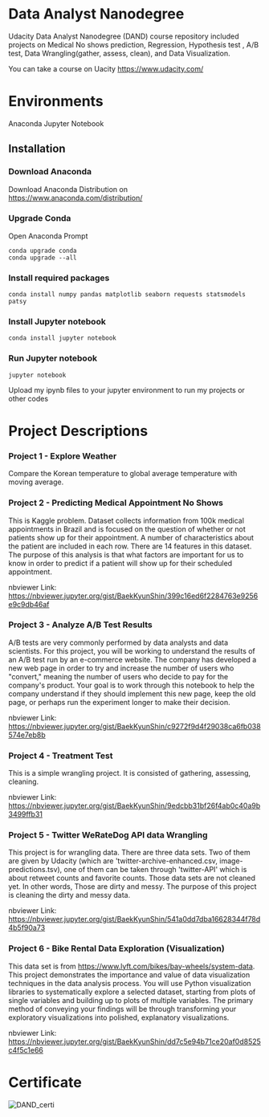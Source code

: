 # Data Analyst Nanodegree
Udacity Data Analyst Nanodegree (DAND) course repository included projects on Medical No shows prediction, Regression, Hypothesis test
, A/B test, Data Wrangling(gather, assess, clean), and Data Visualization.

You can take a course on Uacity <https://www.udacity.com/>

# Environments
Anaconda Jupyter Notebook
## Installation
### Download Anaconda
Download Anaconda Distribution on https://www.anaconda.com/distribution/
### Upgrade Conda
Open Anaconda Prompt
```
conda upgrade conda
conda upgrade --all
```
### Install required packages
```
conda install numpy pandas matplotlib seaborn requests statsmodels patsy
```
### Install Jupyter notebook
```
conda install jupyter notebook
```
### Run Jupyter notebook
```
jupyter notebook
```
  
Upload my ipynb files to your jupyter environment to run my projects or other codes
  
# Project Descriptions
### Project 1 - Explore Weather
 Compare the Korean temperature to global average temperature with moving average.

### Project 2 - Predicting Medical Appointment No Shows
 This is Kaggle problem. Dataset collects information from 100k medical appointments in Brazil and is focused on the question of whether or not patients show up for their appointment. A number of characteristics about the patient are included in each row. There are 14 features in this dataset. The purpose of this analysis is that what factors are important for us to know in order to predict if a patient will show up for their scheduled appointment.

nbviewer Link: https://nbviewer.jupyter.org/gist/BaekKyunShin/399c16ed6f2284763e9256e9c9db46af

### Project 3 - Analyze A/B Test Results

 A/B tests are very commonly performed by data analysts and data scientists. For this project, you will be working to understand the results of an A/B test run by an e-commerce website. The company has developed a new web page in order to try and increase the number of users who "convert," meaning the number of users who decide to pay for the company's product. Your goal is to work through this notebook to help the company understand if they should implement this new page, keep the old page, or perhaps run the experiment longer to make their decision.

nbviewer Link:  https://nbviewer.jupyter.org/gist/BaekKyunShin/c9272f9d4f29038ca6fb038574e7eb8b

### Project 4 - Treatment Test

 This is a simple wrangling project. It is consisted of gathering, assessing, cleaning.

nbviewer Link: https://nbviewer.jupyter.org/gist/BaekKyunShin/9edcbb31bf26f4ab0c40a9b3499ffb31

### Project 5 - Twitter WeRateDog API data Wrangling

 This project is for wrangling data. There are three data sets. Two of them are given by Udacity (which are 'twitter-archive-enhanced.csv, image-predictions.tsv), one of them can be taken through 'twitter-API' which is about retweet counts and favorite counts. Those data sets are not cleaned yet. In other words, Those are dirty and messy. The purpose of this project is cleaning the dirty and messy data.

nbviewer Link: https://nbviewer.jupyter.org/gist/BaekKyunShin/541a0dd7dba16628344f78d4b5f90a73

### Project 6 - Bike Rental Data Exploration (Visualization)

 This data set is from <https://www.lyft.com/bikes/bay-wheels/system-data>. This project demonstrates the importance and value of data visualization techniques in the data analysis process. You will use Python visualization libraries to systematically explore a selected dataset, starting from plots of single variables and building up to plots of multiple variables. The primary method of conveying your findings will be through transforming your exploratory visualizations into polished, explanatory visualizations.

nbviewer Link: https://nbviewer.jupyter.org/gist/BaekKyunShin/dd7c5e94b71ce20af0d8525c4f5c1e66

# Certificate

![DAND_certi](https://cdn.bkshin.com/tistory/DAND/DAND_certi.png)
